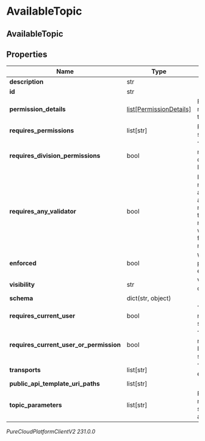 # AvailableTopic

## AvailableTopic

## Properties

|Name | Type | Description | Notes|
|------------ | ------------- | ------------- | -------------|
| **description** | str |  | [optional] |
| **id** | str |  | [optional] |
| **permission_details** | [list[PermissionDetails]](PermissionDetails) | Full detailed permissions required to subscribe to the topic | [optional] |
| **requires_permissions** | list[str] | Permissions required to subscribe to the topic | [optional] |
| **requires_division_permissions** | bool | True if the subscribing user must belong to the same division as the topic object ID | [optional] |
| **requires_any_validator** | bool | If multiple permissions are required for this topic, such as both requiresCurrentUser and requiresDivisionPermissions, then true here indicates that meeting any one condition will satisfy the requirements; false indicates all conditions must be met. | [optional] |
| **enforced** | bool | Whether or not the permissions on this topic are enforced | [optional] |
| **visibility** | str | Visibility of this topic (Public or Preview) | [optional] |
| **schema** | dict(str, object) |  | [optional] |
| **requires_current_user** | bool | True if the topic user ID is required to match the subscribing user ID | [optional] |
| **requires_current_user_or_permission** | bool | True if permissions are only required when the topic user ID does not match the subscribing user ID | [optional] |
| **transports** | list[str] | Transports that support events for the topic | [optional] |
| **public_api_template_uri_paths** | list[str] |  | [optional] |
| **topic_parameters** | list[str] | Parameters in the topic name that can be substituted, in the order they appear in the topic name | [optional] |



_PureCloudPlatformClientV2 231.0.0_
